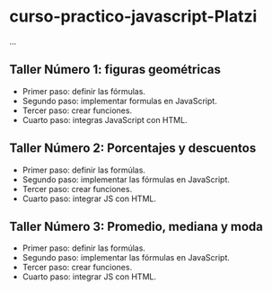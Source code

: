 # curso-practico-javascript-Platzi

...

## Taller Número 1: figuras geométricas

- Primer paso: definir las fórmulas.
- Segundo paso: implementar formulas en JavaScript.
- Tercer paso: crear funciones.
- Cuarto paso: integras JavaScript con HTML.

## Taller Número 2: Porcentajes y descuentos

- Primer paso: definir las formúlas.
- Segundo paso: implementar las fórmulas en JavaScript.
- Tercer paso: crear funciones.
- Cuarto paso: integrar JS con HTML. 

## Taller Número 3: Promedio, mediana y moda

- Primer paso: definir las formúlas.
- Segundo paso: implementar las fórmulas en JavaScript.
- Tercer paso: crear funciones.
- Cuarto paso: integrar JS con HTML.